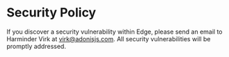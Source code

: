 # Security Policy

If you discover a security vulnerability within Edge, please send an email to Harminder Virk at virk@adonisjs.com. All security vulnerabilities will be promptly addressed.
